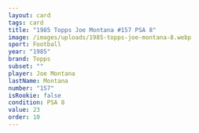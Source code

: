 ```yaml
---
layout: card
tags: card
title: "1985 Topps Joe Montana #157 PSA 8"
image: /images/uploads/1985-topps-joe-montana-8.webp
sport: Football
year: "1985"
brand: Topps
subset: ""
player: Joe Montana
lastName: Montana
number: "157"
isRookie: false
condition: PSA 8
value: 23
order: 10
---
```

